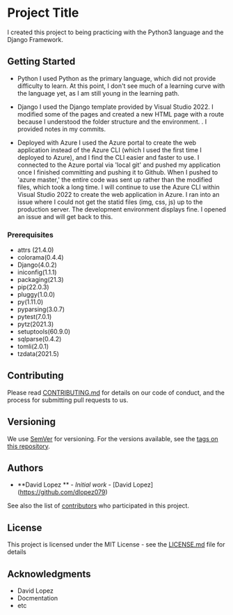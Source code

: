 # Project Title

I created this project to being practicing with the Python3 language and the Django Framework.  

## Getting Started

* Python
I used Python as the primary language, which did not provide difficulty to learn.  At this point, I don't see much of a learning curve with the language yet, as I am still young in the learning path.

* Django
I used the Django template provided by Visual Studio 2022.   I modified some of the pages and created a new HTML page with a route because I understood the folder structure and the environment. .  I provided notes in my commits.

* Deployed with Azure
I used the Azure portal to create the web application instead of the Azure CLI (which I used the first time I deployed to Azure), and I find the CLI easier and faster to use.  I connected to the Azure portal via 'local git' and pushed my application once I finished committing and pushing it to Github.  When I pushed to 'azure master,' the entire code was sent up rather than the modified files, which took a long time.  I will continue to use the Azure CLI within Visual Studio 2022 to create the web application in Azure. I ran into an issue where I could not get the statid files (img, css, js) up to the production server.  The development environment displays fine.  I opened an issue and will get back to this.  


### Prerequisites

* attrs (21.4.0) 
* colorama(0.4.4)
* Django(4.0.2)
* iniconfig(1.1.1)
* packaging(21.3)
* pip(22.0.3)
* pluggy(1.0.0)
* py(1.11.0)
* pyparsing(3.0.7)
* pytest(7.0.1)
* pytz(2021.3)
* setuptools(60.9.0)
* sqlparse(0.4.2)
* tomli(2.0.1)
* tzdata(2021.5)


## Contributing

Please read [CONTRIBUTING.md](https://gist.github.com/PurpleBooth/b24679402957c63ec426) for details on our code of conduct, and the process for submitting pull requests to us.

## Versioning

We use [SemVer](http://semver.org/) for versioning. For the versions available, see the [tags on this repository](https://github.com/your/project/tags). 

## Authors

* **David Lopez ** - *Initial work* - [David Lopez] (https://github.com/dlopez079)

See also the list of [contributors](https://github.com/dlopez079/DjangoWebProject1/contributors) who participated in this project.

## License

This project is licensed under the MIT License - see the [LICENSE.md](LICENSE.md) file for details

## Acknowledgments

* David Lopez
* Docmentation
* etc

